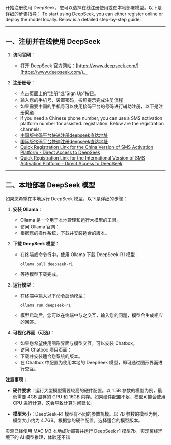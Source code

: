 开始注册使用 DeepSeek，您可以选择在线注册使用或在本地部署模型。以下是详细的步骤指导：
To start using DeepSeek, you can either register online or deploy the model locally. Below is a detailed step-by-step guide:

---

## **一、注册并在线使用 DeepSeek**

1. **访问官网**：
   - 打开 DeepSeek 官方网站：[https://www.deepseek.com/](https://www.deepseek.com/)。

2. **注册账号**：
   - 点击页面上的“注册”或“Sign Up”按钮。
   - 输入您的手机号，设置密码，按照提示完成注册流程  
   - 如果需要中国的手机号可以使用接码平台的号码进行辅助注册，以下是注册渠道 
   - If you need a Chinese phone number, you can use a SMS activation platform number for assisted. registration. Below are the registration channels:
   - [中国版接码平台快速注册deepseek直达地址](http://h5.yezi66.net:90/invite/9607189)
   - [国际版接码平台快速注册deepseek直达地址](https://sms-activate.org/?ref=3245417)
   - [Quick Registration Link for the China Version of SMS Activation Platform - Direct Access to DeepSeek](http://h5.yezi66.net:90/invite/9607189)
   - [Quick Registration Link for the International Version of SMS Activation Platform - Direct Access to DeepSeek](https://sms-activate.org/?ref=3245417)
---

## **二、本地部署 DeepSeek 模型**

如果您希望在本地运行 DeepSeek 模型，以下是详细的步骤：

1. **安装 Ollama**：
   - Ollama 是一个用于本地管理和运行大模型的工具。
   - 访问 Ollama 官网：
   - 根据您的操作系统，下载并安装适合的版本。

2. **下载 DeepSeek 模型**：
   - 在终端或命令行中，使用 Ollama 下载 DeepSeek-R1 模型：
     ```
     ollama pull deepseek-r1
     ```
   - 等待模型下载完成。

3. **运行模型**：
   - 在终端中输入以下命令启动模型：
     ```
     ollama run deepseek-r1
     ```
   - 模型启动后，您可以在终端中与之交互，输入您的问题，模型会生成相应的回答。

4. **可视化界面（可选）**：
   - 如果您希望使用图形界面与模型交互，可以安装 Chatbox。
   - 访问 Chatbox 项目页面：
   - 下载并安装适合您系统的版本。
   - 在 Chatbox 中配置为使用本地的 DeepSeek 模型，即可通过图形界面进行交互。

**注意事项**：

- **硬件要求**：运行大型模型需要较高的硬件配置。以 1.5B 参数的模型为例，最低需要 4GB 显存的 GPU 和 16GB 内存。如果硬件配置不足，模型可能会使用 CPU 进行计算，这会导致计算时间延长。

- **模型大小**：DeepSeek-R1 模型有不同的参数规模。以 7B 参数的模型为例，模型大小约为 4.7GB。根据您的硬件配置，选择适合的模型版本。

实测已经使用 MAC M3 本地成功部署并运行 DeepSeek r1 模型7b，实现离线环境下的 AI 模型推理，体验还不错
